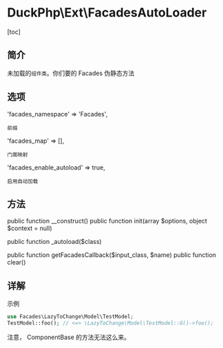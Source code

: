 # DuckPhp\Ext\FacadesAutoLoader
[toc]

## 简介
未加载的`组件类`。你们要的 Facades 伪静态方法

## 选项
'facades_namespace' => 'Facades',

    前缀
'facades_map' => [],
    
    门面映射
'facades_enable_autoload' => true,

    启用自动加载
## 方法


public function __construct()
public function init(array $options, object $context = null)

public function _autoload($class)

public function getFacadesCallback($input_class, $name)
public function clear()

## 详解


示例

```php
use Facades\LazyToChange\Model\TestModel;
TestModel::foo(); // <=> \LazyToChange\Model\TestModel::G()->foo();
```
注意， ComponentBase 的方法无法这么来。